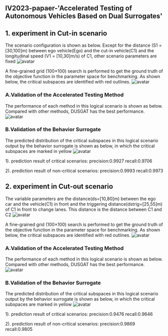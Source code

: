 ## IV2023-papaer-'Accelerated Testing of Autonomous Vehicles Based on Dual Surrogates' ###

## 1. experiment in Cut-in scenario
The scenario configuration is shown as below. Except for the distance (S1 = [30,100]m) between ego vehicle(Ego) and the cut-in vehicle(C1) and the longitudinal speed (V1 = [10,30]m/s) of C1, other scenario parameters are fixed
![avatar](cutinsce.png)

A fine-grained grid (100×100) search is performed to get the ground truth of the objective function in the parameter space for benchmarking. As shown below, the critical subspaces are identified with red outlines.
![avatar](groundtruth_two_para_cin.jpeg)

### A.Validation of the Accelerated Testing Method

The performance of each method in this logical scenario is shown as below. Compared with other methods, DUSGAT has the best performance. 
![avatar](benchmark_cin.jpeg)


### B.Validation of the Behavior Surrogate


The predicted distribution of the critical subspaces in this logical scenario output by the behavior surrogate is shown as below, in which the critical subspaces are marked in yellow
![avatar](pre_two_para_cin.png)

1). prediction result of critical scenarios:
precision:0.9927
recall:0.9706

2). prediction result of non-critical scenarios:
precision:0.9993
recall:0.9973

## 2. experiment in Cut-out scenario
The variable parameters are the distance(ds=[10,80]m) between the ego car and the vehicle(C1) in front and the triggering distance(dstrig=[25,55]m) of C1 in front to change lanes. This distance is the distance between C1 and C2
![avatar](cutoutsce.png)

A fine-grained grid (100×100) search is performed to get the ground truth of the objective function in the parameter space for benchmarking. As shown below, the critical subspaces are identified with red outlines.
![avatar](groundtruth_two_para_cout.jpeg)

### A.Validation of the Accelerated Testing Method

The performance of each method in this logical scenario is shown as below. Compared with other methods, DUSGAT has the best performance. 
![avatar](benchmark_cout.jpeg)


### B.Validation of the Behavior Surrogate
The predicted distribution of the critical subspaces in this logical scenario output by the behavior surrogate is shown as below, in which the critical subspaces are marked in yellow
![avatar](pre_two_para_cout.png)


1). prediction result of critical scenarios:
precision:0.9476
recall:0.9646

2). prediction result of non-critical scenarios:
precision:0.9869
recall:0.9805


